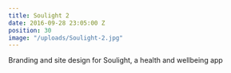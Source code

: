 ```yaml
---
title: Soulight 2
date: 2016-09-28 23:05:00 Z
position: 30
image: "/uploads/Soulight-2.jpg"
---
```


Branding and site design for Soulight, a health and wellbeing app 
